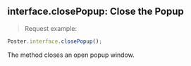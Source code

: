 ## interface.closePopup: Close the Popup

> Request example: 

```javascript
Poster.interface.closePopup();
```

The method closes an open popup window.

